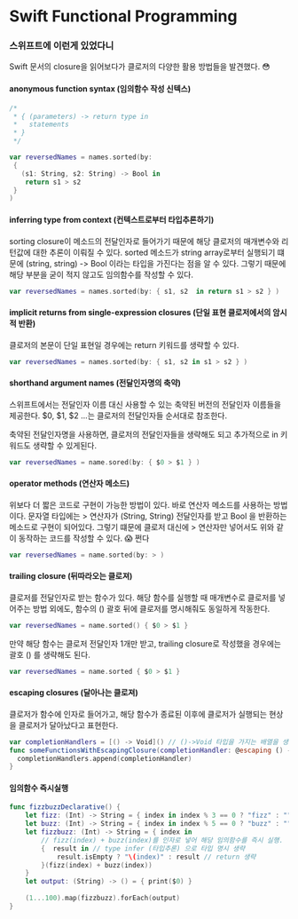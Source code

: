 # Swift Functional Programming



### 스위프트에 이런게 있었다니

Swift 문서의 closure을 읽어보다가 클로저의 다양한 활용 방법들을 발견했다. 😳

#### anonymous function syntax (임의함수 작성 신텍스)

```swift
/*
 * { (parameters) -> return type in
 *   statements
 * }
 */
```

```swift
var reversedNames = names.sorted(by: 
 { 
   (s1: String, s2: String) -> Bool in
    return s1 > s2
 }
)

```

#### inferring type from context (컨텍스트로부터 타입추론하기)

sorting closure이 메소드의 전달인자로 들어가기 때문에 해당 클로저의 매개변수와 리턴값에 대한 추론이 이뤄질 수 있다. sorted 메소드가 string array로부터 실행되기 떄문에 (string, string) -> Bool 이라는 타입을 가진다는 점을 알 수 있다. 그렇기 때문에 해당 부분을 굳이 적지 않고도 임의함수를 작성할 수 있다.

```swift
var reversedNames = names.sorted(by: { s1, s2  in return s1 > s2 } )
```

#### implicit returns from single-expression closures (단일 표현 클로저에서의 암시적 반환)

클로저의 본문이 단일 표현일 경우에는 return 키워드를 생략할 수 있다. 

```swift
var reversedNames = names.sorted(by: { s1, s2 in s1 > s2 } )
```

#### shorthand argument names (전달인자명의 축약)

스위프트에서는 전달인자 이름 대신 사용할 수 있는 축약된 버전의 전달인자 이름들을 제공한다. \$0, \$1, $2 ...는 클로저의 전달인자들 순서대로 참조한다.

축약된 전달인자명을 사용하면, 클로저의 전달인자들을 생략해도 되고 추가적으로 in 키워드도 생략할 수 있게된다.

```swift
var reversedNames = name.sored(by: { $0 > $1 } )
```

#### operator methods (연산자 메소드)

위보다 더 짧은 코드로 구현이 가능한 방법이 있다. 바로 연산자 메소드를 사용하는 방법이다. 문자열 타입에는 > 연산자가 (String, String) 전달인자를 받고 Bool 을 반환하는 메소드로 구현이 되어있다. 그렇기 떄문에 클로저 대신에 > 연산자만 넣어서도 위와 같이 동작하는 코드를 작성할 수 있다. 😱 쩐다

```swift
var reversedNames = name.sorted(by: > )
```

#### trailing closure (뒤따라오는 클로져)

클로저를 전달인자로 받는 함수가 있다. 해당 함수를 실행할 때 매개변수로 클로저를 넣어주는 방법 외에도, 함수의 () 괄호 뒤에 클로저를 명시해줘도 동일하게 작동한다.

```swift
var reversedNames = name.sorted() { $0 > $1 }
```

만약 해당 함수는 클로저 전달인자 1개만 받고, trailing closure로 작성했을 경우에는 괄호 () 를 생략해도 된다.

```swift
var reversedNames = name.sorted { $0 > $1 }
```

#### escaping closures (달아나는 클로져)

클로저가 함수에 인자로 들어가고, 해당 함수가 종료된 이후에 클로저가 실행되는 현상을 클로저가 달아났다고 표현한다. 

```swift
var completionHandlers = [() -> Void]() // ()->Void 타입을 가지는 배열을 생성
func someFunctionsWithEscapingClosure(completionHandler: @escaping () -> Void) {
  completionHandlers.append(completionHandler)
}
```

#### 임의함수 즉시실행

```swift
func fizzbuzzDeclarative() {
    let fizz: (Int) -> String = { index in index % 3 == 0 ? "fizz" : ""}
    let buzz: (Int) -> String = { index in index % 5 == 0 ? "buzz" : ""}
    let fizzbuzz: (Int) -> String = { index in
        // fizz(index) + buzz(index)를 인자로 넣어 해당 임의함수를 즉시 실행.
        {  result in // type infer (타입추론) 으로 타입 명시 생략
            result.isEmpty ? "\(index)" : result // return 생략
        }(fizz(index) + buzz(index))
    }
    let output: (String) -> () = { print($0) }
    
    (1...100).map(fizzbuzz).forEach(output)
}
```
